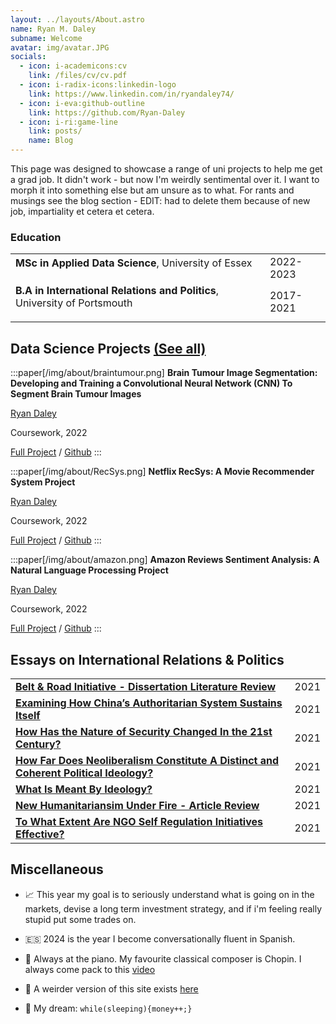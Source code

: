 ```yaml
---
layout: ../layouts/About.astro
name: Ryan M. Daley
subname: Welcome
avatar: img/avatar.JPG
socials:
  - icon: i-academicons:cv
    link: /files/cv/cv.pdf
  - icon: i-radix-icons:linkedin-logo
    link: https://www.linkedin.com/in/ryandaley74/
  - icon: i-eva:github-outline
    link: https://github.com/Ryan-Daley
  - icon: i-ri:game-line
    link: posts/
    name: Blog
---
```



This page was designed to showcase a range of uni projects to help me get a grad job. It didn't work - but now I'm weirdly sentimental over it. I want to morph it into something else but am unsure as to what. For rants and musings see the blog section - EDIT: had to delete them because of new job, impartiality et cetera et cetera.

### Education

|                                                                                                                       |           |
| --------------------------------------------------------------------------------------------------------------------- | --------- |
| **MSc in Applied Data Science**, University of Essex <p> | 2022-2023 |
| **B.A in International Relations and Politics**, University of Portsmouth </p> | 2017-2021 |


## Data Science Projects <span text-base>[(See all)](/projects)

:::paper[/img/about/braintumour.png]
**Brain Tumour Image Segmentation: Developing and Training a Convolutional Neural Network (CNN) To Segment Brain Tumour Images**

<u>Ryan Daley</u>

Coursework, 2022

[Full Project](https://raw.githubusercontent.com/Ryan-Daley/Brain-Tumour-Segmentation/main/Brain%20Tumour%20Segmentation.pdf) / [Github](https://github.com/Ryan-Daley/Brain-Tumour-Image-Segmentation)
:::

:::paper[/img/about/RecSys.png]
**Netflix RecSys: A Movie Recommender System Project**

<u>Ryan Daley</u>

Coursework, 2022

[Full Project](https://raw.githubusercontent.com/Ryan-Daley/Netflix-RecSys/main/Netflix%20RecSys.pdf) / [Github](https://github.com/Ryan-Daley/Movie-Recommender-System/tree/main)
:::

:::paper[/img/about/amazon.png]
**Amazon Reviews Sentiment Analysis: A Natural Language Processing Project**

<u>Ryan Daley</u>

Coursework, 2022

[Full Project](https://raw.githubusercontent.com/Ryan-Daley/Amazon-Reviews-Sentiment-Analysis/main/Amazon%20Reviews%20Sentiment%20Analysis.pdf) / [Github](https://github.com/Ryan-Daley/Amazon-Sentiment-Analysis-/tree/main)
:::

## Essays on International Relations & Politics

|                                                                                                                                                             |           |
| ----------------------------------------------------------------------------------------------------------------------------------------------------------- | --------- |
| [**Belt & Road Initiative - Dissertation Literature Review**](https://raw.githubusercontent.com/Ryan-Daley/IR-Essays/main/Belt%20%26%20Road%20Initiative%20Literature%20Review.pdf)                                                    | 2021 |
| [**Examining How China’s Authoritarian System Sustains Itself**](https://raw.githubusercontent.com/Ryan-Daley/IR-Essays/main/Autocracy%20%26%20Democracy%20-%20How%20Does%20Chinas%20Authoritarian%20System%20Sustain%20Itself.pdf)          | 2021|
| [**How Has the Nature of Security Changed In the 21st Century?**](https://raw.githubusercontent.com/Ryan-Daley/IR-Essays/main/21st%20Century%20Security%20Challenges%20-%20How%20Has%20the%20Nature%20of%20Security%20Changed%20In%20the%2021st%20Century.pdf)                                                                                                             | 2021 |
| [**How Far Does Neoliberalism Constitute A Distinct and Coherent Political Ideology?**](https://raw.githubusercontent.com/Ryan-Daley/IR-Essays/main/Ideology%20%26%20Politics%20-%20How%20far%20does%20neoliberalism%20constitute%20a%20distinct%20and%20coherent%20political%20ideology.pdf)                                                                                                           | 2021 |
| [**What Is Meant By Ideology?**](https://raw.githubusercontent.com/Ryan-Daley/IR-Essays/main/Ideology%20%26%20Politics%20-%20What%20Is%20Meant%20By%20Ideology%20-%20FINAL.pdf) | 2021 |
| [**New Humanitariansim Under Fire - Article Review**](https://raw.githubusercontent.com/Ryan-Daley/IR-Essays/main/NGOs%20%26%20Social%20Movements%20-%20Article%20Review.pdf)                                                     | 2021 |
| [**To What Extent Are NGO Self Regulation Initiatives Effective?**](https://raw.githubusercontent.com/Ryan-Daley/IR-Essays/main/NGOs%20%26%20Social%20Movements%20-%20To%20What%20Extent%20Are%20NGO%20Self-Regulation%20Initiatives%20Effective.pdf)  | 2021 |


## Miscellaneous

- 📈 This year my goal is to seriously understand what is going on in the markets, devise a long term investment strategy, and if i'm feeling really stupid put some trades on.

- 🇪🇸 2024 is the year I become conversationally fluent in Spanish.

- 🎹 Always at the piano. My favourite classical composer is Chopin. I always come pack to this [video](https://www.youtube.com/watch?v=pHlqEvAwdVc) 

- 🚀 A weirder version of this site exists [here](https://ryan-daley.github.io/MacOS-Website)

- 💫 My dream: `while(sleeping){money++;}`